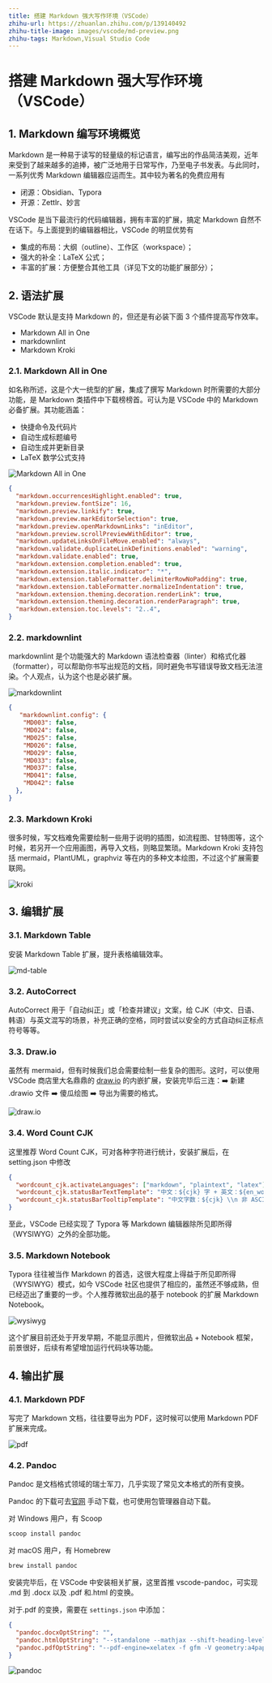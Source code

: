 ```yaml
---
title: 搭建 Markdown 强大写作环境（VSCode）
zhihu-url: https://zhuanlan.zhihu.com/p/139140492
zhihu-title-image: images/vscode/md-preview.png
zhihu-tags: Markdown,Visual Studio Code
---
```


# 搭建 Markdown 强大写作环境（VSCode）

## 1. Markdown 编写环境概览

Markdown 是一种易于读写的轻量级的标记语言，编写出的作品简洁美观，近年来受到了越来越多的追捧，被广泛地用于日常写作，乃至电子书发表。与此同时，一系列优秀 Markdown 编辑器应运而生。其中较为著名的免费应用有

- 闭源：Obsidian、Typora
- 开源：Zettlr、妙言

VSCode 是当下最流行的代码编辑器，拥有丰富的扩展，搞定 Markdown 自然不在话下。与上面提到的编辑器相比，VSCode 的明显优势有

- 集成的布局：大纲（outline）、工作区（workspace）；
- 强大的补全：LaTeX 公式；
- 丰富的扩展：方便整合其他工具（详见下文的功能扩展部分）；

## 2. 语法扩展

VSCode 默认是支持 Markdown 的，但还是有必装下面 3 个插件提高写作效率。

- Markdown All in One
- markdownlint
- Markdown Kroki

### 2.1. Markdown All in One

如名称所述，这是个大一统型的扩展，集成了撰写 Markdown 时所需要的大部分功能，是 Markdown 类插件中下载榜榜首。可认为是 VSCode 中的 Markdown 必备扩展。其功能涵盖：

- 快捷命令及代码片
- 自动生成标题编号
- 自动生成并更新目录
- LaTeX 数学公式支持

![Markdown All in One](images/vscode/vscode-md.png)

```json
{
  "markdown.occurrencesHighlight.enabled": true,
  "markdown.preview.fontSize": 16,
  "markdown.preview.linkify": true,
  "markdown.preview.markEditorSelection": true,
  "markdown.preview.openMarkdownLinks": "inEditor",
  "markdown.preview.scrollPreviewWithEditor": true,
  "markdown.updateLinksOnFileMove.enabled": "always",
  "markdown.validate.duplicateLinkDefinitions.enabled": "warning",
  "markdown.validate.enabled": true,
  "markdown.extension.completion.enabled": true,
  "markdown.extension.italic.indicator": "*",
  "markdown.extension.tableFormatter.delimiterRowNoPadding": true,
  "markdown.extension.tableFormatter.normalizeIndentation": true,
  "markdown.extension.theming.decoration.renderLink": true,
  "markdown.extension.theming.decoration.renderParagraph": true,
  "markdown.extension.toc.levels": "2..4",
}
```

### 2.2. markdownlint

markdownlint 是个功能强大的 Markdown 语法检查器（linter）和格式化器（formatter），可以帮助你书写出规范的文档，同时避免书写错误导致文档无法渲染。个人观点，认为这个也是必装扩展。

![markdownlint](images/vscode/vscode-mdlint.png)

```json
{
   "markdownlint.config": {
    "MD003": false,
    "MD024": false,
    "MD025": false,
    "MD026": false,
    "MD029": false,
    "MD033": false,
    "MD037": false,
    "MD041": false,
    "MD042": false
  },
}
```

### 2.3. Markdown Kroki

很多时候，写文档难免需要绘制一些用于说明的插图，如流程图、甘特图等，这个时候，若另开一个应用画图，再导入文档，则略显繁琐。Markdown Kroki 支持包括 mermaid，PlantUML，graphviz 等在内的多种文本绘图，不过这个扩展需要联网。

![kroki](images/vscode/vscode-mdkroki.png)

## 3. 编辑扩展

### 3.1. Markdown Table

安装 Markdown Table 扩展，提升表格编辑效率。

![md-table](images/vscode/md-table.png)

### 3.2. AutoCorrect

AutoCorrect 用于「自动纠正」或「检查并建议」文案，给 CJK（中文、日语、韩语）与英文混写的场景，补充正确的空格，同时尝试以安全的方式自动纠正标点符号等等。

### 3.3. Draw.io

虽然有 mermaid，但有时候我们总会需要绘制一些复杂的图形。这时，可以使用 VSCode 商店里大名鼎鼎的 [draw.io](https://app.diagrams.net/) 的内嵌扩展，安装完毕后三连：➡️ 新建 .drawio 文件 ➡️ 傻瓜绘图 ➡️ 导出为需要的格式。

![draw.io](images/vscode/vscode-drawio.png)

### 3.4. Word Count CJK

这里推荐 Word Count CJK，可对各种字符进行统计，安装扩展后，在 setting.json 中修改

```json
{
  "wordcount_cjk.activateLanguages": ["markdown", "plaintext", "latex"],
  "wordcount_cjk.statusBarTextTemplate": "中文：${cjk} 字 + 英文：${en_words} 词",
  "wordcount_cjk.statusBarTooltipTemplate": "中文字数：${cjk} \\n 非 ASCII 字符数：\\t${total - ascii} \\n 英文单词数：${en_words} \\n 非空白字符数：${total - whitespace} \\n 总字符数：${total}"
}
```

至此，VSCode 已经实现了 Typora 等 Markdown 编辑器除所见即所得（WYSIWYG）之外的全部功能。

### 3.5. Markdown Notebook

Typora 往往被当作 Markdown 的首选，这很大程度上得益于所见即所得（WYSIWYG）模式，如今 VSCode 社区也提供了相应的，虽然还不够成熟，但已经迈出了重要的一步。个人推荐微软出品的基于 notebook 的扩展 Markdown Notebook。

![wysiwyg](images/vscode/md-wysiwyg.png)

这个扩展目前还处于开发早期，不能显示图片，但微软出品 + Notebook 框架，前景很好，后续有希望增加运行代码块等功能。

## 4. 输出扩展

### 4.1. Markdown PDF

写完了 Markdown 文档，往往要导出为 PDF，这时候可以使用 Markdown PDF 扩展来完成。

![pdf](images/vscode/vscode-mdpdf.png)

### 4.2. Pandoc

Pandoc 是文档格式领域的瑞士军刀，几乎实现了常见文本格式的所有变换。

Pandoc 的下载可去[官网](https://pandoc.org/) 手动下载，也可使用包管理器自动下载。

对 Windows 用户，有 Scoop

```powershell
scoop install pandoc
```

对 macOS 用户，有 Homebrew

```bash
brew install pandoc
```

安装完毕后，在 VSCode 中安装相关扩展，这里首推 vscode-pandoc，可实现 .md 到 .docx 以及 .pdf 和.html 的变换。

对于.pdf 的变换，需要在 `settings.json` 中添加：

```json
{
  "pandoc.docxOptString": "",
  "pandoc.htmlOptString": "--standalone --mathjax --shift-heading-level-by=-1",
  "pandoc.pdfOptString": "--pdf-engine=xelatex -f gfm -V geometry:a4paper -V geometry:margin=2cm -V CJKmainfont=\"STFangsong\""
}
```

![pandoc](images/vscode/vscode-pandoc.png)
